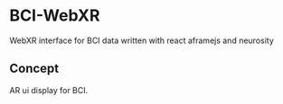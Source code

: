 # BCI-WebXR
WebXR interface for BCI data written with react aframejs and neurosity

## Concept

AR ui display for BCI. 
